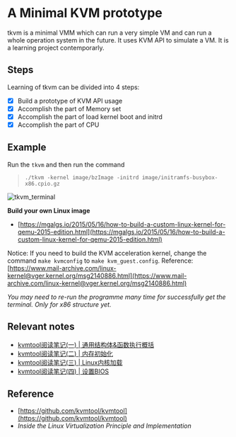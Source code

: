 # A Minimal KVM prototype
tkvm is a minimal VMM which can run a very simple VM and can run a whole operation system in the future. It uses KVM API to simulate a VM. It is a learning project contemporarly.

## Steps
Learning of tkvm can be divided into 4 steps:
- [x] Build a prototype of KVM API usage
- [x] Accomplish the part of Memory set
- [x] Accomplish the part of load kernel boot and initrd
- [x] Accomplish the part of CPU

## Example
Run the `tkvm` and then run the command
> ``./tkvm -kernel image/bzImage -initrd image/initramfs-busybox-x86.cpio.gz``

![tkvm_terminal](https://github.com/christasa/trivial-kvm/assets/35037256/b999fbf1-512f-4896-9c07-6875b39d6270)

**Build your own Linux image**
- [https://mgalgs.io/2015/05/16/how-to-build-a-custom-linux-kernel-for-qemu-2015-edition.html](https://mgalgs.io/2015/05/16/how-to-build-a-custom-linux-kernel-for-qemu-2015-edition.html)

Notice: If you need to build the KVM acceleration kernel, change the command `make kvmconfig` to `make kvm_guest.config`. Reference: [https://www.mail-archive.com/linux-kernel@vger.kernel.org/msg2140886.html](https://www.mail-archive.com/linux-kernel@vger.kernel.org/msg2140886.html)


*You may need to re-run the programme many time for successfully get the terminal. Only for x86 structure yet.*

## Relevant notes
- [kvmtool阅读笔记(一) | 通用结构体&函数执行概括](https://christa.top/details/62/)
- [kvmtool阅读笔记(二) | 内存初始化](https://christa.top/details/63/)
- [kvmtool阅读笔记(三) | Linux内核加载](https://christa.top/details/64/)
- [kvmtool阅读笔记(四) | 设置BIOS](https://christa.top/details/65/)

## Reference
- [https://github.com/kvmtool/kvmtool](https://github.com/kvmtool/kvmtool)
- *Inside the Linux Virtualization Principle and Implementation*
